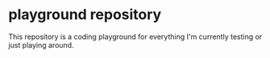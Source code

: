 # playground repository

This repository is a coding playground for everything I'm currently testing or just playing around. 
